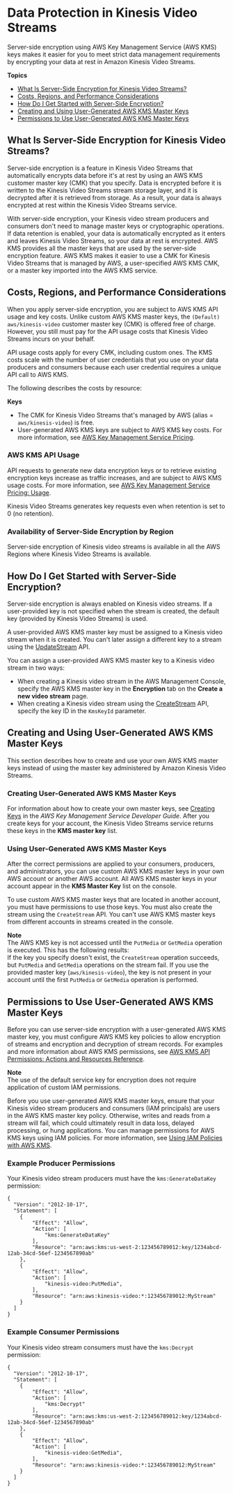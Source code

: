 # Data Protection in Kinesis Video Streams<a name="how-kms"></a>

Server\-side encryption using AWS Key Management Service \(AWS KMS\) keys makes it easier for you to meet strict data management requirements by encrypting your data at rest in Amazon Kinesis Video Streams\.

**Topics**
+ [What Is Server\-Side Encryption for Kinesis Video Streams?](#what-is-sse-akvs)
+ [Costs, Regions, and Performance Considerations](#costs-performance-akvs)
+ [How Do I Get Started with Server\-Side Encryption?](#getting-started-with-sse-akvs)
+ [Creating and Using User\-Generated AWS KMS Master Keys](#creating-using-sse-master-keys-akvs)
+ [Permissions to Use User\-Generated AWS KMS Master Keys](#permissions-user-key-KMS-akvs)

## What Is Server\-Side Encryption for Kinesis Video Streams?<a name="what-is-sse-akvs"></a>

Server\-side encryption is a feature in Kinesis Video Streams that automatically encrypts data before it's at rest by using an AWS KMS customer master key \(CMK\) that you specify\. Data is encrypted before it is written to the Kinesis Video Streams stream storage layer, and it is decrypted after it is retrieved from storage\. As a result, your data is always encrypted at rest within the Kinesis Video Streams service\.

With server\-side encryption, your Kinesis video stream producers and consumers don't need to manage master keys or cryptographic operations\. If data retention is enabled, your data is automatically encrypted as it enters and leaves Kinesis Video Streams, so your data at rest is encrypted\. AWS KMS provides all the master keys that are used by the server\-side encryption feature\. AWS KMS makes it easier to use a CMK for Kinesis Video Streams that is managed by AWS, a user\-specified AWS KMS CMK, or a master key imported into the AWS KMS service\.

## Costs, Regions, and Performance Considerations<a name="costs-performance-akvs"></a>

When you apply server\-side encryption, you are subject to AWS KMS API usage and key costs\. Unlike custom AWS KMS master keys, the `(Default) aws/kinesis-video` customer master key \(CMK\) is offered free of charge\. However, you still must pay for the API usage costs that Kinesis Video Streams incurs on your behalf\.

API usage costs apply for every CMK, including custom ones\. The KMS costs scale with the number of user credentials that you use on your data producers and consumers because each user credential requires a unique API call to AWS KMS\. 

The following describes the costs by resource:

**Keys**
+ The CMK for Kinesis Video Streams that's managed by AWS \(alias = `aws/kinesis-video`\) is free\.
+ User\-generated AWS KMS keys are subject to AWS KMS key costs\. For more information, see [AWS Key Management Service Pricing](https://aws.amazon.com/kms/pricing/#Keys)\.

### AWS KMS API Usage<a name="api-usage"></a>

API requests to generate new data encryption keys or to retrieve existing encryption keys increase as traffic increases, and are subject to AWS KMS usage costs\. For more information, see [AWS Key Management Service Pricing: Usage](https://aws.amazon.com/kms/pricing/#Usage)\.

Kinesis Video Streams generates key requests even when retention is set to 0 \(no retention\)\.

### Availability of Server\-Side Encryption by Region<a name="sse-regions-akvs"></a>

Server\-side encryption of Kinesis video streams is available in all the AWS Regions where Kinesis Video Streams is available\.

## How Do I Get Started with Server\-Side Encryption?<a name="getting-started-with-sse-akvs"></a>

Server\-side encryption is always enabled on Kinesis video streams\. If a user\-provided key is not specified when the stream is created, the default key \(provided by Kinesis Video Streams\) is used\.

A user\-provided AWS KMS master key must be assigned to a Kinesis video stream when it is created\. You can't later assign a different key to a stream using the [UpdateStream](https://docs.aws.amazon.com/kinesisvideostreams/latest/dg/API_UpdateStream.html) API\.

You can assign a user\-provided AWS KMS master key to a Kinesis video stream in two ways:
+ When creating a Kinesis video stream in the AWS Management Console, specify the AWS KMS master key in the **Encryption** tab on the **Create a new video stream** page\.
+ When creating a Kinesis video stream using the [CreateStream](https://docs.aws.amazon.com/kinesisvideostreams/latest/dg/API_CreateStream.html) API, specify the key ID in the `KmsKeyId` parameter\.

## Creating and Using User\-Generated AWS KMS Master Keys<a name="creating-using-sse-master-keys-akvs"></a>

This section describes how to create and use your own AWS KMS master keys instead of using the master key administered by Amazon Kinesis Video Streams\.

### Creating User\-Generated AWS KMS Master Keys<a name="creating-sse-master-keys-akvs"></a>

For information about how to create your own master keys, see [Creating Keys](https://docs.aws.amazon.com/kms/latest/developerguide/create-keys.html) in the *AWS Key Management Service Developer Guide*\. After you create keys for your account, the Kinesis Video Streams service returns these keys in the **KMS master key** list\.

### Using User\-Generated AWS KMS Master Keys<a name="using-sse-master-keys-akvs"></a>

After the correct permissions are applied to your consumers, producers, and administrators, you can use custom AWS KMS master keys in your own AWS account or another AWS account\. All AWS KMS master keys in your account appear in the **KMS Master Key** list on the console\.

To use custom AWS KMS master keys that are located in another account, you must have permissions to use those keys\. You must also create the stream using the `CreateStream` API\. You can't use AWS KMS master keys from different accounts in streams created in the console\.

**Note**  
The AWS KMS key is not accessed until the `PutMedia` or `GetMedia` operation is executed\. This has the following results:  
If the key you specify doesn't exist, the `CreateStream` operation succeeds, but `PutMedia` and `GetMedia` operations on the stream fail\.
If you use the provided master key \(`aws/kinesis-video`\), the key is not present in your account until the first `PutMedia` or `GetMedia` operation is performed\.

## Permissions to Use User\-Generated AWS KMS Master Keys<a name="permissions-user-key-KMS-akvs"></a>

Before you can use server\-side encryption with a user\-generated AWS KMS master key, you must configure AWS KMS key policies to allow encryption of streams and encryption and decryption of stream records\. For examples and more information about AWS KMS permissions, see [AWS KMS API Permissions: Actions and Resources Reference](https://docs.aws.amazon.com/kms/latest/developerguide/kms-api-permissions-reference.html)\. 

**Note**  
The use of the default service key for encryption does not require application of custom IAM permissions\.

Before you use user\-generated AWS KMS master keys, ensure that your Kinesis video stream producers and consumers \(IAM principals\) are users in the AWS KMS master key policy\. Otherwise, writes and reads from a stream will fail, which could ultimately result in data loss, delayed processing, or hung applications\. You can manage permissions for AWS KMS keys using IAM policies\. For more information, see [Using IAM Policies with AWS KMS](https://docs.aws.amazon.com/kms/latest/developerguide/iam-policies.html)\.

### Example Producer Permissions<a name="example-producer-permissions-akvs"></a>

Your Kinesis video stream producers must have the `kms:GenerateDataKey` permission:

```
{
  "Version": "2012-10-17",
  "Statement": [
    {
        "Effect": "Allow",
        "Action": [
            "kms:GenerateDataKey"
        ],
        "Resource": "arn:aws:kms:us-west-2:123456789012:key/1234abcd-12ab-34cd-56ef-1234567890ab"
    }, 
    {
        "Effect": "Allow",
        "Action": [
            "kinesis-video:PutMedia",
        ],
        "Resource": "arn:aws:kinesis-video:*:123456789012:MyStream"
    }
  ]
}
```

### Example Consumer Permissions<a name="example-consumer-permissions-akvs"></a>

Your Kinesis video stream consumers must have the `kms:Decrypt` permission:

```
{
  "Version": "2012-10-17",
  "Statement": [
    {
        "Effect": "Allow",
        "Action": [
            "kms:Decrypt"
        ],
        "Resource": "arn:aws:kms:us-west-2:123456789012:key/1234abcd-12ab-34cd-56ef-1234567890ab"
    }, 
    {
        "Effect": "Allow",
        "Action": [
            "kinesis-video:GetMedia",
        ],
        "Resource": "arn:aws:kinesis-video:*:123456789012:MyStream"
    }
  ]
}
```
